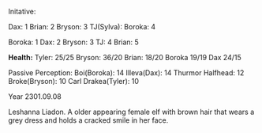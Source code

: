 Initative:

Dax: 1
Brian: 2
Bryson: 3
TJ(Sylva):
Boroka: 4

Boroka: 1
Dax: 2
Bryson: 3
TJ: 4
Brian: 5

**Health:**
Tyler: 25/25
Bryson: 36/20
Brian: 18/20
Boroka 19/19
Dax 24/15

Passive Perception:
Boi(Boroka): 14
Illeva(Dax): 14
Thurmor Halfhead: 12
Broke(Bryson): 10
Carl Drakea(Tyler): 10



Year 2301.09.08

Leshanna Liadon. A older appearing female elf with brown hair that wears a grey dress and holds a cracked smile in her face.
